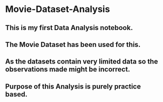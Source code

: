 # Movie-Dataset-Analysis
## This is my first Data Analysis notebook.
## The Movie Dataset has been used for this.
## As the datasets contain very limited data so the observations made might be incorrect.
## Purpose of this Analysis is purely practice based.
